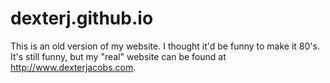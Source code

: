 # dexterj.github.io

This is an old version of my website. I thought it'd be funny to make it 80's. It's still funny, but my "real" website can be found at http://www.dexterjacobs.com.
